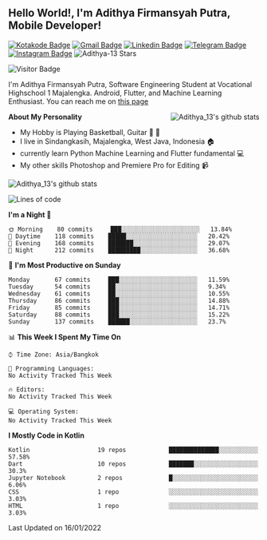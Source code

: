 
## Hello World!, I'm Adithya Firmansyah Putra, Mobile Developer!

[![Kotakode Badge](https://img.shields.io/badge/-Kotakode-green?style=plastic&logo=Kotakode&link=https://kotakode.com/users/527/adithya-13)](https://kotakode.com/users/527/adithya-13)
[![Gmail Badge](https://img.shields.io/badge/-Gmail-white?style=plastic&logo=Gmail&link=mailto:aditputrafirmansyah@gmail.com)](mailto:aditputrafirmansyah@gmail.com)
[![Linkedin Badge](https://img.shields.io/badge/-LinkedIn-blue?style=plastic&logo=Linkedin&link=https://www.linkedin.com/in/aditputrafirmansyah/)](https://www.linkedin.com/in/aditputrafirmansyah/) 
[![Telegram Badge](https://img.shields.io/badge/-Telegram-blue?style=plastic&logo=telegram&link=https://t.me/Adithya_13)](https://t.me/Adithya_13) 
[![Instagram Badge](https://img.shields.io/badge/-Instagram-white?style=plastic&logo=instagram&link=https://www.instagram.com/adithya_firmansyahputra/)](https://www.instagram.com/adithya_firmansyahputra/)
![Adithya-13 Stars](https://img.shields.io/github/stars/Adithya-13?affiliations=OWNER&style=social)

![Visitor Badge](https://visitor-badge.laobi.icu/badge?page_id=Adithya-13.Adithya-13)

I'm Adithya Firmansyah Putra, Software Engineering Student at Vocational Highschool 1 Majalengka. Android, Flutter, and Machine Learning Enthusiast. You can reach me on [this page](https://msha.ke/adithya_13/)

<img align="right" alt="Adithya_13's github stats" src="https://github-readme-stats.vercel.app/api/top-langs/?username=Adithya-13&theme=radical&show_icons=true&hide_border=true&line_height=24"/>

**About My Personality**

- My Hobby is Playing Basketball, Guitar :basketball: :guitar: 
- I live in Sindangkasih, Majalengka, West Java, Indonesia :house:
- currently learn Python Machine Learning and Flutter fundamental :computer:
- My other skills Photoshop and Premiere Pro for Editing :video_camera:

<img alt="Adithya_13's github stats" src="https://github-readme-stats.vercel.app/api?username=Adithya-13&count_private=true&show_icons=true&hide_border=true&include_all_commits=true&line_height=24&theme=radical"/>

<!--START_SECTION:waka-->
![Lines of code](https://img.shields.io/badge/From%20Hello%20World%20I%27ve%20Written-278%20Thousand%20lines%20of%20code-blue)

**I'm a Night 🦉** 

```text
🌞 Morning    80 commits     ███░░░░░░░░░░░░░░░░░░░░░░   13.84% 
🌆 Daytime    118 commits    █████░░░░░░░░░░░░░░░░░░░░   20.42% 
🌃 Evening    168 commits    ███████░░░░░░░░░░░░░░░░░░   29.07% 
🌙 Night      212 commits    █████████░░░░░░░░░░░░░░░░   36.68%

```
📅 **I'm Most Productive on Sunday** 

```text
Monday       67 commits     ███░░░░░░░░░░░░░░░░░░░░░░   11.59% 
Tuesday      54 commits     ██░░░░░░░░░░░░░░░░░░░░░░░   9.34% 
Wednesday    61 commits     ██░░░░░░░░░░░░░░░░░░░░░░░   10.55% 
Thursday     86 commits     ███░░░░░░░░░░░░░░░░░░░░░░   14.88% 
Friday       85 commits     ███░░░░░░░░░░░░░░░░░░░░░░   14.71% 
Saturday     88 commits     ███░░░░░░░░░░░░░░░░░░░░░░   15.22% 
Sunday       137 commits    ██████░░░░░░░░░░░░░░░░░░░   23.7%

```


📊 **This Week I Spent My Time On** 

```text
⌚︎ Time Zone: Asia/Bangkok

💬 Programming Languages: 
No Activity Tracked This Week

🔥 Editors: 
No Activity Tracked This Week

💻 Operating System: 
No Activity Tracked This Week

```

**I Mostly Code in Kotlin** 

```text
Kotlin                   19 repos            ██████████████░░░░░░░░░░░   57.58% 
Dart                     10 repos            ███████░░░░░░░░░░░░░░░░░░   30.3% 
Jupyter Notebook         2 repos             █░░░░░░░░░░░░░░░░░░░░░░░░   6.06% 
CSS                      1 repo              ░░░░░░░░░░░░░░░░░░░░░░░░░   3.03% 
HTML                     1 repo              ░░░░░░░░░░░░░░░░░░░░░░░░░   3.03%

```



 Last Updated on 16/01/2022
<!--END_SECTION:waka-->
